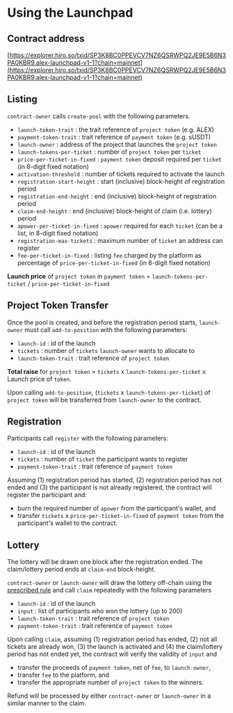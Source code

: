 # Using the Launchpad

## Contract address

[https://explorer.hiro.so/txid/SP3K8BC0PPEVCV7NZ6QSRWPQ2JE9E5B6N3PA0KBR9.alex-launchpad-v1-1?chain=mainnet](https://explorer.hiro.so/txid/SP3K8BC0PPEVCV7NZ6QSRWPQ2JE9E5B6N3PA0KBR9.alex-launchpad-v1-1?chain=mainnet)

## Listing

`contract-owner` calls `create-pool` with the following parameters.

* `launch-token-trait` : the trait reference of `project token` (e.g. ALEX)
* `payment-token-trait` : trait reference of `payment token` (e.g. sUSDT)
* `launch-owner` : address of the project that launches the `project token`
* `launch-tokens-per-ticket` : number of `project token` per `ticket`&#x20;
* `price-per-ticket-in-fixed` : `payment token` deposit required per `ticket` (in 8-digit fixed notation)
* `activation-threshold` : number of tickets required to activate the launch
* `registration-start-height` : start (inclusive) block-height of registration period
* `registration-end-height` : end (inclusive) block-height of registration period
* `claim-end-height` : end (inclusive) block-height of claim (i.e. lottery) period
* `apower-per-ticket-in-fixed` : `apower` required for each `ticket` (can be a list, in 8-digit fixed notation)
* `registration-max-tickets` : maximum number of `ticket` an address can register
* `fee-per-ticket-in-fixed` : listing `fee` charged by the platform as percentage of `price-per-ticket-in-fixed` (in 8-digit fixed notation)

**Launch price** of `project token` in `payment token` = `launch-tokens-per-ticket` / `price-per-ticket-in-fixed`

## Project Token Transfer

Once the pool is created, and before the registration period starts, `launch-owner` must call `add-to-position` with the following parameters:

* `launch-id` : id of the launch
* `tickets` : number of `tickets` `launch-owner` wants to allocate to
* `launch-token-trait` : trait reference of `project token`

**Total raise** for `project token` = `tickets` x `launch-tokens-per-ticket` x Launch price of `token`.

Upon calling `add-to-position`, (`tickets` x `launch-tokens-per-ticket`) of `project token` will be transferred from `launch-owner` to the contract.

## Registration

Participants call `register` with the following parameters:

* `launch-id` : id of the launch
* `tickets` : number of `ticket` the participant wants to register
* `payment-token-trait` : trait reference of `payment token`

Assuming (1) registration period has started, (2) registration period has not ended and (3) the participant is not already registered, the contract will register the participant and:

* burn the required number of `apower` from the participant's wallet, and
* transfer `tickets` x `price-per-ticket-in-fixed` of `payment token` from the participant's wallet to the contract.

## Lottery

The lottery will be drawn one block after the registration ended. The claim/lottery period ends at `claim-end` block-height.&#x20;

`contract-owner` or `launch-owner` will draw the lottery off-chain using the [prescribed rule](what-is-the-launchpad.md#e255) and call `claim` repeatedly with the following parameters

* `launch-id` : id of the launch
* `input` : list of participants who won the lottery (up to 200)
* `launch-token-trait` : trait reference of `project token`
* `payment-token-trait` : trait reference of `payment token`

Upon calling `claim`, assuming (1) registration period has ended, (2) not all tickets are already won, (3) the launch is activated and (4) the claim/lottery period has not ended yet, the contract will verify the validity of `input` and&#x20;

* transfer the proceeds of `payment token`, net of `fee`, to `launch-owner`,
* transfer `fee` to the platform, and
* transfer the appropriate number of `project token` to the winners.

Refund will be processed by either `contract-owner` or `launch-owner` in a similar manner to the claim.
